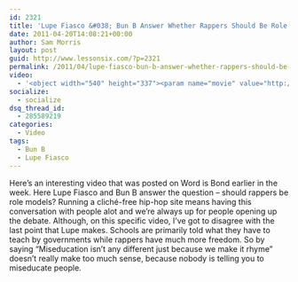 ```yaml
---
id: 2321
title: 'Lupe Fiasco &#038; Bun B Answer Whether Rappers Should Be Role Models'
date: 2011-04-20T14:08:21+00:00
author: Sam Morris
layout: post
guid: http://www.lessonsix.com/?p=2321
permalink: /2011/04/lupe-fiasco-bun-b-answer-whether-rappers-should-be-role-models/
video:
  - '<object width="540" height="337"><param name="movie" value="http://www.youtube.com/v/cOebyD_KsCE?fs=1&hl=en_GB"></param><param name="allowFullScreen" value="true"></param><param name="allowscriptaccess" value="always"></param><embed src="http://www.youtube.com/v/cOebyD_KsCE?fs=1&hl=en_GB" type="application/x-shockwave-flash" width="540" height="337" allowscriptaccess="always" allowfullscreen="true"></embed></object>'
socialize:
  - socialize
dsq_thread_id:
  - 285589219
categories:
  - Video
tags:
  - Bun B
  - Lupe Fiasco
---
```

Here&#8217;s an interesting video that was posted on Word is Bond earlier in the week. Here Lupe Fiasco and Bun B answer the question &#8211; should rappers be role models? Running a cliché-free hip-hop site means having this conversation with people alot and we&#8217;re always up for people opening up the debate. Although, on this specific video, I&#8217;ve got to disagree with the last point that Lupe makes. Schools are primarily told what they have to teach by governments while rappers have much more freedom. So by saying &#8220;Miseducation isn&#8217;t any different just because we make it rhyme&#8221; doesn&#8217;t really make too much sense, because nobody is telling you to miseducate people.